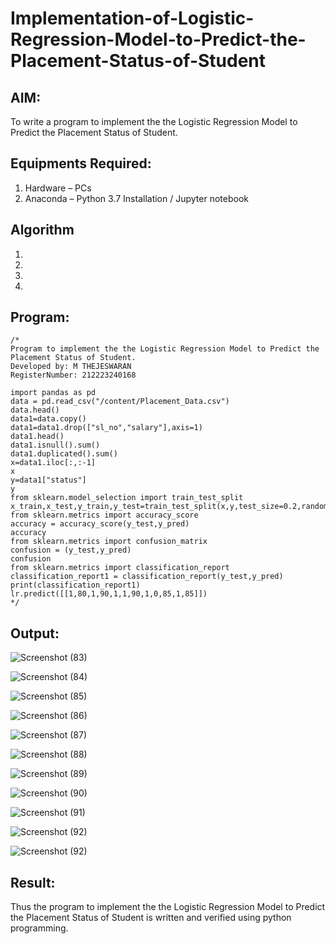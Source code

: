 # Implementation-of-Logistic-Regression-Model-to-Predict-the-Placement-Status-of-Student

## AIM:
To write a program to implement the the Logistic Regression Model to Predict the Placement Status of Student.

## Equipments Required:
1. Hardware – PCs
2. Anaconda – Python 3.7 Installation / Jupyter notebook

## Algorithm
1. 
2. 
3. 
4. 

## Program:
```
/*
Program to implement the the Logistic Regression Model to Predict the Placement Status of Student.
Developed by: M THEJESWARAN
RegisterNumber: 212223240168

import pandas as pd
data = pd.read_csv("/content/Placement_Data.csv")
data.head()
data1=data.copy()
data1=data1.drop(["sl_no","salary"],axis=1)
data1.head()
data1.isnull().sum()
data1.duplicated().sum()
x=data1.iloc[:,:-1]
x
y=data1["status"]
y
from sklearn.model_selection import train_test_split
x_train,x_test,y_train,y_test=train_test_split(x,y,test_size=0.2,random_state=0)
from sklearn.metrics import accuracy_score
accuracy = accuracy_score(y_test,y_pred)
accuracy
from sklearn.metrics import confusion_matrix
confusion = (y_test,y_pred)
confusion
from sklearn.metrics import classification_report
classification_report1 = classification_report(y_test,y_pred)
print(classification_report1)
lr.predict([[1,80,1,90,1,1,90,1,0,85,1,85]])
*/
```

## Output:
![Screenshot (83)](https://github.com/user-attachments/assets/48db4190-9fe7-408f-9bb8-1da36dff172d)

![Screenshot (84)](https://github.com/user-attachments/assets/623bd7b0-11e4-4e88-8e2a-718ada05aa5c)

![Screenshot (85)](https://github.com/user-attachments/assets/684e0067-1373-4fb7-a0b9-daceec01e978)

![Screenshot (86)](https://github.com/user-attachments/assets/d8930314-ea17-4eb3-8ac5-f1ff89110cff)

![Screenshot (87)](https://github.com/user-attachments/assets/60ccd110-0c63-42dd-9d0e-e85cf9fb0835)

![Screenshot (88)](https://github.com/user-attachments/assets/b30f491a-2e6c-420b-8964-851bc52e5e91)

![Screenshot (89)](https://github.com/user-attachments/assets/3254ecdc-fd7d-46c7-aae4-b32f2751c2a7)

![Screenshot (90)](https://github.com/user-attachments/assets/2a610cf8-c89f-4d92-a068-6bd8e7197b2a)

![Screenshot (91)](https://github.com/user-attachments/assets/a4e2004e-3ef9-48db-afa9-b369f3f34b9a)

![Screenshot (92)](https://github.com/user-attachments/assets/966a7a5a-860e-4b4f-acde-71193556ad12)

![Screenshot (92)](https://github.com/user-attachments/assets/841f1731-5aa2-4f9e-be75-b0048ec3b65f)

## Result:
Thus the program to implement the the Logistic Regression Model to Predict the Placement Status of Student is written and verified using python programming.
